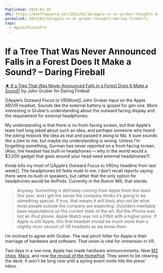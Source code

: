 ```yaml
---
Published: 2023-01-18
URL: https://maxfrequency.net/2023/01/18/apple-vr-ar-gruber-thoughts-daring-fireball/
permalink: 2023/01/18/apple-vr-ar-gruber-thoughts-daring-fireball/
tags:
  - Apple/VisionPro
---
```

# If a Tree That Was Never Announced Falls in a Forest Does It Make a Sound? – Daring Fireball

[★ If a Tree That Was Never Announced Falls in a Forest Does It Make a Sound?](https://daringfireball.net/2023/01/if_a_tree_that_was_never_announced_falls_in_a_forest_does_it_make_a_sound) by John Gruber for Daring Fireball

[[Apple’s Outward Focus to VR|More]] John Gruber input on the Apple AR/VR headset. Sounds like the external battery is gospel for gen one. More interesting is Gruber’s understanding about the outward facing display and the requirement for external headphones:

My understanding is that there is no front-facing screen, but that Apple’s team had long joked about such an idea, and perhaps someone who heard the joking mistook the idea as real and passed it along to Ma. It sure sounds like a joke to me, but maybe my understanding is wrong. Unless I’m forgetting something, Gurman has never reported on a front-facing screen. (Also, the headset has built-in headphones — why in the world would a $3,000 gadget that goes around your head need external headphones?)

Kinda kills my most of [[Apple’s Outward Focus to VR|my headline from last week]]. The headphones bit feels mute to me. I don’t recall reports saying there were no built-in speakers, but rather that the only option for headphones would be AirPods. Currently in the Rumor Mill, that stands.

> Anyway. Something is definitely coming from Apple from this team this year, and I get the sense the company thinks it’s going to be something special. If true, that means it will likely also not be what most people outside the company are expecting. Outsiders inevitably base expectations on the current state of the art. But the iPhone was not an iPod phone. Apple Watch was not a Fitbit with a higher price. If Apple is still Apple, this first headset should be much more than a slightly nicer version of VR headsets as we know them.

I’m inclined to agree with Gruber. The real pinch hitter for Apple is their marriage of hardware and software. That union is vital for immersion in VR.

Two days in a row now, Apple has made hardware announcements. New [M2 chips](https://www.apple.com/newsroom/2023/01/apple-unveils-m2-pro-and-m2-max-next-generation-chips-for-next-level-workflows/), [Macs](https://www.apple.com/newsroom/2023/01/apple-unveils-macbook-pro-featuring-m2-pro-and-m2-max/), and now [the revival of the HomePod](https://www.apple.com/newsroom/2023/01/apple-introduces-the-new-homepod-with-breakthrough-sound-and-intelligence/). They seem to be clearing the deck. It won’t be long now until a spring event invite hits the press’ inbox.